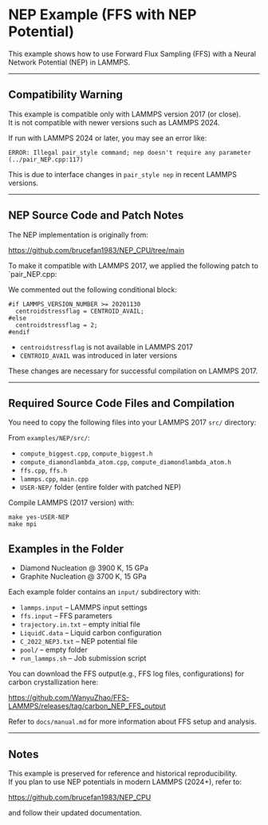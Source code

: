 # NEP Example (FFS with NEP Potential)

This example shows how to use Forward Flux Sampling (FFS) with a Neural Network Potential (NEP) in LAMMPS.

---

## Compatibility Warning

This example is compatible only with LAMMPS version 2017 (or close).  
It is not compatible with newer versions such as LAMMPS 2024.

If run with LAMMPS 2024 or later, you may see an error like:

```
ERROR: Illegal pair_style command; nep doesn't require any parameter (../pair_NEP.cpp:117)
```

This is due to interface changes in `pair_style nep` in recent LAMMPS versions.

---

## NEP Source Code and Patch Notes

The NEP implementation is originally from:

https://github.com/brucefan1983/NEP_CPU/tree/main

To make it compatible with LAMMPS 2017, we applied the following patch to `pair_NEP.cpp:

We commented out the following conditional block:

```
#if LAMMPS_VERSION_NUMBER >= 20201130
  centroidstressflag = CENTROID_AVAIL;
#else
  centroidstressflag = 2;
#endif
```

- `centroidstressflag` is not available in LAMMPS 2017
- `CENTROID_AVAIL` was introduced in later versions


These changes are necessary for successful compilation on LAMMPS 2017.

---

## Required Source Code Files and Compilation

You need to copy the following files into your LAMMPS 2017 `src/` directory:

From `examples/NEP/src/`:

- `compute_biggest.cpp`, `compute_biggest.h`
- `compute_diamondlambda_atom.cpp`, `compute_diamondlambda_atom.h`
- `ffs.cpp`, `ffs.h`
- `lammps.cpp`, `main.cpp`
- `USER-NEP/` folder (entire folder with patched NEP)


Compile LAMMPS (2017 version) with:

```
make yes-USER-NEP
make mpi
```


## Examples in the Folder


- Diamond Nucleation @ 3900 K, 15 GPa
- Graphite Nucleation @ 3700 K, 15 GPa

Each example folder contains an `input/` subdirectory with:
- `lammps.input` – LAMMPS input settings
- `ffs.input` – FFS parameters
- `trajectory.in.txt` – empty initial file
- `LiquidC.data` – Liquid carbon configuration
- `C_2022_NEP3.txt` – NEP potential file
- `pool/` – empty folder
- `run_lammps.sh` – Job submission script


You can download the FFS output(e.g., FFS log files, configurations) for carbon crystallization here:

https://github.com/WanyuZhao/FFS-LAMMPS/releases/tag/carbon_NEP_FFS_output


Refer to `docs/manual.md` for more information about FFS setup and analysis.

---

## Notes

This example is preserved for reference and historical reproducibility.  
If you plan to use NEP potentials in modern LAMMPS (2024+), refer to:

https://github.com/brucefan1983/NEP_CPU

and follow their updated documentation.
